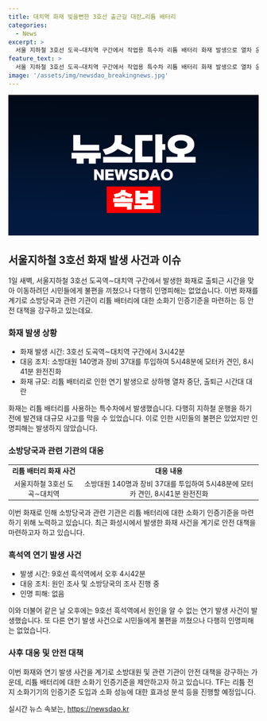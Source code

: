 ```yaml
---
title: 대치역 화재 빚을뻔한 3호선 출근길 대란…리튬 배터리
categories:
  - News
excerpt: >
  서울 지하철 3호선 도곡∼대치역 구간에서 작업용 특수차 리튬 배터리 화재 발생으로 열차 운행이 중단됐지만, 인명 피해는 없었다. 소방당국은 리튬 배터리 전용 소화기 인증기준을 마련 중이며, 이 화재에 의한 불편은 출근 시간 전에 진화돼 대란은 피했다. 또한, 흑석역에서도 원인을 알 수 없는 연기 발생으로 시민들이 불편을 겪었지만, 인명 피해는 없었다. 현재 소방당국은 화재 원인과 피해 규모를 조사 중이며, 리튬 배터리에 대한 화재 유형과 소화기 인증기준에 대해 개선할 계획이다. (출처: 연합뉴스)
feature_text: >
  서울 지하철 3호선 도곡∼대치역 구간에서 작업용 특수차 리튬 배터리 화재 발생으로 열차 운행이 중단됐지만, 인명 피해는 없었다. 소방당국은 리튬 배터리 전용 소화기 인증기준을 마련 중이며, 이 화재에 의한 불편은 출근 시간 전에 진화돼 대란은 피했다. 또한, 흑석역에서도 원인을 알 수 없는 연기 발생으로 시민들이 불편을 겪었지만, 인명 피해는 없었다. 현재 소방당국은 화재 원인과 피해 규모를 조사 중이며, 리튬 배터리에 대한 화재 유형과 소화기 인증기준에 대해 개선할 계획이다. (출처: 연합뉴스)
image: '/assets/img/newsdao_breakingnews.jpg'
---
```


<p><img src="/assets/img/newsdao_breakingnews.jpg" alt="firstkoreanews 속보" /></p>

<h2 data-ke-size="size26">서울지하철 3호선 화재 발생 사건과 이슈</h2>

<p data-ke-size="size16">1일 새벽, 서울지하철 3호선 도곡역∼대치역 구간에서 발생한 화재로 출퇴근 시간을 맞아 이동하려던 시민들에게 불편을 끼쳤으나 다행히 인명피해는 없었습니다. 이번 화재를 계기로 소방당국과 관련 기관이 리튬 배터리에 대한 소화기 인증기준을 마련하는 등 안전 대책을 강구하고 있는데요.</p>

<h3 data-ke-size="size24">화재 발생 상황</h3>

<ul>
  <li>화재 발생 시간: 3호선 도곡역∼대치역 구간에서 3시42분</li>
  <li>대응 조치: 소방대원 140명과 장비 37대를 투입하여 5시48분에 모터카 견인, 8시41분 완전진화</li>
  <li>화재 규모: 리튬 배터리로 인한 연기 발생으로 상하행 열차 중단, 출퇴근 시간대 대란</li>
</ul>

<p data-ke-size="size16">화재는 리튬 배터리를 사용하는 특수차에서 발생했습니다. 다행히 지하철 운행을 하기 전에 발견돼 대규모 사고를 막을 수 있었습니다. 이로 인한 시민들의 불편은 있었지만 인명피해는 발생하지 않았습니다.</p>

<h3 data-ke-size="size24">소방당국과 관련 기관의 대응</h3>

<table>
  <tr>
    <td style="text-align: center; height: 17px;"><b>리튬 배터리 화재 사건</b></td>
    <td style="text-align: center; height: 17px;"><b>대응 내용</b></td>
  </tr>
  <tr>
    <td style="text-align: center; height: 17px;">서울지하철 3호선 도곡∼대치역</td>
    <td style="text-align: center; height: 17px;">소방대원 140명과 장비 37대를 투입하여 5시48분에 모터카 견인, 8시41분 완전진화</td>
  </tr>
</table>

<p data-ke-size="size16">이번 화재로 인해 소방당국과 관련 기관은 리튬 배터리에 대한 소화기 인증기준을 마련하기 위해 노력하고 있습니다. 최근 화성시에서 발생한 화재 사건을 계기로 안전 대책을 마련하고자 하고 있습니다.</p>

<h3 data-ke-size="size24">흑석역 연기 발생 사건</h3>

<ul>
  <li>발생 시간: 9호선 흑석역에서 오후 4시42분</li>
  <li>대응 조치: 원인 조사 및 소방당국의 조사 진행 중</li>
  <li>인명 피해: 없음</li>
</ul>

<p data-ke-size="size16">이와 더불어 같은 날 오후에는 9호선 흑석역에서 원인을 알 수 없는 연기 발생 사건이 발생했습니다. 또 다른 연기 발생 사건으로 시민들에게 불편을 끼쳤으나 다행히 인명피해는 없었습니다.</p>

<h3 data-ke-size="size24">사후 대응 및 안전 대책</h3>

<p data-ke-size="size16">이번 화재와 연기 발생 사건을 계기로 소방대원 및 관련 기관이 안전 대책을 강구하는 가운데, 리튬 배터리에 대한 소화기 인증기준을 제안하고자 하고 있습니다. TF는 리튬 전지 소화기기의 인증기준 도입과 소화 성능에 대한 효과성 분석 등을 진행할 예정입니다.</p>
실시간 뉴스 속보는, <a href="https://newsdao.kr" rel="dofollow">https://newsdao.kr</a>


